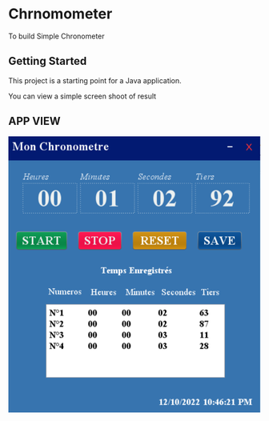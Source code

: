 # Chrnomometer

To build Simple Chronometer

## Getting Started

This project is a starting point for a Java application.

You can view a simple screen shoot of result

## APP VIEW
![Screenshot Of App](https://github.com/RonaldoMine/chronometer/blob/master/app.png)